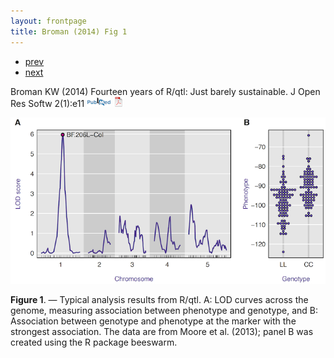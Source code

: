 ```yaml
---
layout: frontpage
title: Broman (2014) Fig 1
---
```


<div class="navbar">
  <div class="navbar-inner">
      <ul class="nav">
          <li><a href="mousebc_fig3.html">prev</a></li>
          <li><a href="iplotCorr.html">next</a></li>
      </ul>
  </div>
</div>

Broman KW (2014) Fourteen years of R/qtl: Just
barely sustainable. J Open Res Softw
2(1):e11
[![Abstract](../pubmed-icon.png)](http://openresearchsoftware.metajnl.com/article/view/jors.at/43)
[![pdf (948k)](../pdf-icon.png)](http://www.biostat.wisc.edu/~kbroman/publications/rqtl_14yrs.pdf)

![Broman (2014) Fig 1](../../assets/bigpubpics/rqtlexper_fig1_lg.png)

**Figure 1**. &mdash; Typical analysis results from R/qtl. A: LOD curves across
the genome, measuring association between phenotype and genotype,
and B: Association between genotype and phenotype at the
marker with the strongest association. The data are from Moore et
al. (2013); panel B was created using the R package beeswarm.
